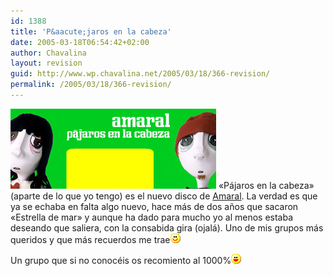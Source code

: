 ```yaml
---
id: 1388
title: 'P&aacute;jaros en la cabeza'
date: 2005-03-18T06:54:42+02:00
author: Chavalina
layout: revision
guid: http://www.wp.chavalina.net/2005/03/18/366-revision/
permalink: /2005/03/18/366-revision/
---
```

<img class="imgizqda" src="/imagenes/fotos/amaral-pajaros.jpg" alt="Mu&ntilde;ecos de Amaral y Juan Aguirre" /> «P&aacute;jaros en la cabeza» (aparte de lo que yo tengo) es el nuevo disco de <a href="http://www.amaral.es" target="_blank">Amaral</a>. La verdad es que ya se echaba en falta algo nuevo, hace m&aacute;s de dos a&ntilde;os que sacaron «Estrella de mar» y aunque ha dado para mucho yo al menos estaba deseando que saliera, con la consabida gira (ojal&aacute;). Uno de mis grupos m&aacute;s queridos y que m&aacute;s recuerdos me trae![emo](/imagenes/emoticonos/sonrisa.gif) 

Un grupo que si no conoc&eacute;is os recomiento al 1000%![emo](/imagenes/emoticonos/risa.gif)